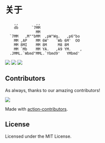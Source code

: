 关于
===

```
    ,,        ,,
    db      `7MM
              MM
  `7MM   ,M""bMM  ,pW"Wq.   ,p6"bo
    MM ,AP    MM 6W'   `Wb 6M'  OO
    MM 8MI    MM 8M     M8 8M
    MM `Mb    MM YA.   ,A9 YM.    ,
  .JMML.`Wbmd"MML.`Ybmd9'   YMbmd'
```

[![](https://img.shields.io/github/forks/jaywcjlove/idoc.svg?style=social)](https://github.com/jaywcjlove/followers) [![](https://img.shields.io/github/stars/jaywcjlove/idoc.svg?style=social)](https://github.com/jaywcjlove/idoc/stargazers) [![](https://img.shields.io/github/followers/jaywcjlove.svg?style=social)](https://github.com/jaywcjlove/followers)


## Contributors

As always, thanks to our amazing contributors!

<a href="https://github.com/jaywcjlove/idoc/graphs/contributors">
  <img src="https://jaywcjlove.github.io/idoc/CONTRIBUTORS.svg" />
</a>

Made with [action-contributors](https://github.com/jaywcjlove/github-action-contributors).

## License

Licensed under the MIT License.